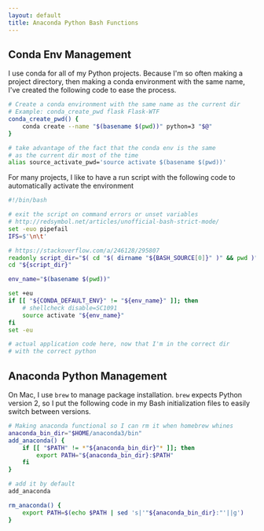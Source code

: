 ```yaml
---
layout: default
title: Anaconda Python Bash Functions
---
```


## Conda Env Management

I use conda for all of my Python projects. Because I'm so often making a project
directory, then making a conda environment with the same name, I've created the
following code to ease the process.

```bash
# Create a conda environment with the same name as the current dir
# Example: conda_create_pwd flask Flask-WTF
conda_create_pwd() {
    conda create --name "$(basename $(pwd))" python=3 "$@"
}
```

```bash
# take advantage of the fact that the conda env is the same
# as the current dir most of the time
alias source_activate_pwd='source activate $(basename $(pwd))'
```

For many projects, I like to have a run script with the following code to
automatically activate the environment

```bash
#!/bin/bash

# exit the script on command errors or unset variables
# http://redsymbol.net/articles/unofficial-bash-strict-mode/
set -euo pipefail
IFS=$'\n\t'

# https://stackoverflow.com/a/246128/295807
readonly script_dir="$( cd "$( dirname "${BASH_SOURCE[0]}" )" && pwd )"
cd "${script_dir}"

env_name="$(basename $(pwd))"

set +eu
if [[ "${CONDA_DEFAULT_ENV}" != "${env_name}" ]]; then
    # shellcheck disable=SC1091
    source activate "${env_name}"
fi
set -eu

# actual application code here, now that I'm in the correct dir
# with the correct python
```

## Anaconda Python Management

On Mac, I use `brew` to manage package installation. `brew` expects Python
version 2, so I put the following code in my Bash initialization files to
easily switch between versions.

```bash
# Making anaconda functional so I can rm it when homebrew whines
anaconda_bin_dir="$HOME/anaconda3/bin"
add_anaconda() {
    if [[ "$PATH" != *"${anaconda_bin_dir}"* ]]; then
        export PATH="${anaconda_bin_dir}:$PATH"
    fi
}

# add it by default
add_anaconda
```

```bash
rm_anaconda() {
    export PATH=$(echo $PATH | sed 's|'"${anaconda_bin_dir}:"'||g')
}
```
